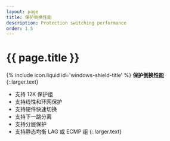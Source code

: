 ```yaml
---
layout: page
title: 保护倒换性能
description: Protection switching performance
order: 1.5
---
```



# {{ page.title }}



<span>{% include icon.liquid id='windows-shield-title' %} <b>保护倒换性能</b></span>
{:.larger.text}

- 支持  12K  保护组
- 支持线性和环网保护
- 支持硬件快速切换
- 支持下一跳分离
- 支持分层保护 
- 支持静态均衡  LAG  或  ECMP  组
{:.larger.text}